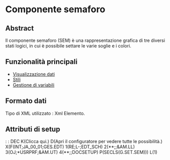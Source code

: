 # Componente semaforo

## Abstract
Il componente semaforo (SEM) è una rappresentazione grafica di tre diversi stati logici, in cui è possibile settare le varie soglie e i colori.

## Funzionalità principali
- [Visualizzazione dati](Sorgenti/DOC/TA/B£AMO/LOCSEM_F01)
- [Stili](Sorgenti/DOC/TA/B£AMO/LOCSEM_F02)
- [Gestione di variabili](Sorgenti/DOC/TA/B£AMO/LOCSEM_F03)

## Formato dati
Tipo di XML utilizzato :  Xml Elemento.

## Attributi di setup
 :  : DEC K(Clicca qui.) D(Apri il configuratore per vedere tutte le possibilità.) X(F(INT;JA_00_01;GES.EDT) 1(RE;L-;EDT_SCH) 2(\*\*;;&AM.LL) 3(OJ;\*USRPRF;&AM.UT) 4(\*\*;;DOCSETUP) P(SECLS(G.SET.SEM))) L(1)



